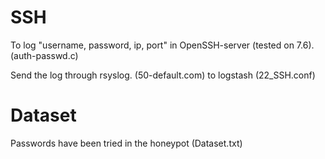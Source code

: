 # SSH
To log "username, password, ip, port" in OpenSSH-server (tested on 7.6). (auth-passwd.c)

Send the log through rsyslog. (50-default.com) to logstash (22_SSH.conf)

# Dataset
Passwords have been tried in the honeypot (Dataset.txt)

